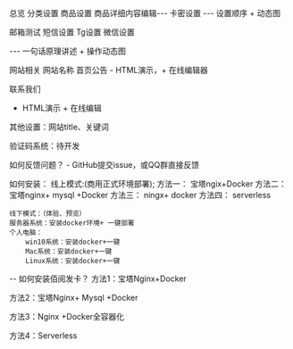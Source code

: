 总览
分类设置
商品设置
    商品详细内容编辑---
卡密设置
--- 设置顺序 + 动态图

邮箱测试
短信设置
Tg设置
微信设置

--- 一句话原理讲述 + 操作动态图

网站相关
网站名称
首页公告
    - HTML演示，+ 在线编辑器

联系我们
  - HTML演示 + 在线编辑

其他设置：网站title、关键词

验证码系统：待开发

如何反馈问题？
    - GitHub提交issue，或QQ群直接反馈

如何安装：
    线上模式:(商用正式环境部署);
    方法一： 宝塔ngix+Docker
    方法二： 宝塔nginx+ mysql +Docker
    方法三： ningx+ docker
    方法四： serverless

    线下模式：（体验、预览）
    服务器系统：安装docker环境+ 一键部署
    个人电脑：
        win10系统：安装docker+一键
        Mac系统：安装docker+一键
        Linux系统：安装docker+一键

-- 如何安装佰阅发卡？
方法1：宝塔Nginx+Docker


方法2：宝塔Nginx+ Mysql +Docker

方法3：Nginx +Docker全容器化


方法4：Serverless












